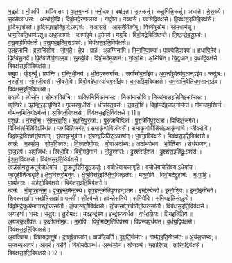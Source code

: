 

  
भ॒द्रन्न॑:। नो॒अपि॑। अपि॑वातय। वा॒त॒य॒मनः॑। मनो॒दक्षं॑। दक्ष॑मु॒त। उ॒तक्रतुं॑। क्रतु॒मिति॒क्रतुं॑॥ अधा॑ते। ते॒स॒ख्ये। स॒ख्येअन्ध॑स:। अन्ध॑सो॒वि। विवो॒मदे॒रणन्ङाव:। गावो॒न। नयव॑से। यव॑सेवि॒वक्ष॑से। वि॒वक्ष॑स॒इति॑वि॒वक्ष॑से॥  
हृ॒दिस्पृश॑स्ते। हृ॒दि॒स्पृश॒इति॑हृ॒दि॒ऽस्पृश॑:। त॒आ॒स॒ते॒। आ॒स॒ते॒विश्वे॑षु। विश्वे॑षुसोम। सो॒म॒धाम॑सु। धाम॒स्विति॒धाम॑ऽसु॥ अधा॒कामा॑:। कामा॑इ॒मे। इ॒मेमम॑। मम॒वि। विवो॒मदे॒विति॑ष्ठन्ते। ति॒ष्ठ॒न्ते॒व॒सू॒यव॑:। व॒सू॒यवो॒विव॑क्षसे। व॒सु॒यव॒इति॑व॒सु॒ऽयव॑:। विव॑क्षस॒इति॒विव॑क्षसे॥  
उ॒तव्र॒तानि॑। व्र॒तानि॑सोम। सो॒म॒ते॒। ते॒प्र। प्राहं। अ॒हम्मि॑नामि। मि॒ना॒मि॒पा॒क्या॑। पा॒क्येति॑पा॒क्या॑॥ अधा॑पि॒तेव॑। पि॒तेव॑सू॒नवे॑। पि॒तेवेति॑पि॒ताऽइ॑व। सू॒नवे॒वि। विवो॒मदे॑मृ॒ळान॑:। नो॒अ॒भि। अ॒भिचि॑त्। चि॒द्व॒धात्। व॒धाद्वि॒वक्ष॑से। वि॒वक्ष॑स॒इति॑वि॒वक्ष॑से॥  
समु॒प्र। ऊँँ॒इत्यूँ॑। प्रय॑न्ति। य॒न्ति॒धी॒तय॑:। धी॒तय॒स्सर्गा॑स:। सर्गा॑सोव॒ताँइ॑व। अ॒व॒ताँइ॒वेत्य॑व॒तान्ऽइ॑व॥ क्रतु॑न्न:। न॒स्सो॒म॒। सो॒म॒जी॒वसे॑। जी॒वसे॒वि। विवो॒मदे॑धा॒रया॑चम॒साँइ॑व। च॒म॒साँइ॑व॒विव॑क्षसे। च॒म॒सानि॒वेति॑च॒म॒सान्ऽइ॑व। विव॑क्षस॒इति॒विव॑क्षसे॥  
तव॒त्ये। त्येसो॑म। सो॒म॒शक्ति॑भि;। शक्ति॑भि॒र्निका॑मास:। निका॑मासो॒वि। निका॑मास॒इति॒निऽका॑मास:। व्यृ॑ण्विरे। ऋ॒ण्वि॒र॒इत्यृ॑ण्विरे॥ गृ॒त्सस्य॒धीरा॑:। धीरा॑स्त॒वस॑:। त॒वसो॒वि। विवो॒मदे॑व्र॒जङ्गोम॑न्तं। गोम॑न्तम॒श्विनं॑। गोम॑न्त॒मिति॒गोऽम॑न्तं। अ॒श्विनं॒विव॑क्षसे। विव॑क्षस॒इति॒विव॑क्षसे॥ 11॥  
प॒शुन्न॑:। न॒स्सो॒म॒। सो॒म॒र॒क्ष॒सि॒। र॒क्ष॒सि॒पु॒रु॒त्रा:। पु॒रु॒त्राविष्ठि॑तं। पु॒रु॒त्रेति॑पु॒रु॒ऽत्रा। विष्ठि॑तं॒जग॑त्। विस्थि॑त॒मिति॒विऽस्थि॑तं। जग॒दिति॒जग॑त्॥ स॒माकृ॑णोषिजी॒वसे॑। स॒माकृ॒णोषीति॑सं॒ऽआकृ॑णोषि। जी॒वसे॒वि। विवो॒मदे॒विश्वा॑सं॒पश्य॑न्। सं॒पश्य॒न्भुव॑ना। सं॒पश्य॒न्निति॑सं॒ऽपश्य॑न्। भुव॑ना॒विव॑क्षसे। विव॑क्षस॒इति॒विव॑क्षसे॥  
त्वन्न॑:। न॒स्सो॒म॒। सो॒म॒वि॒श्वत॑:। वि॒श्वतो॑गो॒पा:। गो॒पाअदा॑भ्य:। अदा॑भ्योभव। भ॒वेति॑भव॥ सेध॑राजन्। रा॒ज॒न्नप॑। अप॒स्रिध॑:। स्रिधो॒वि। विवो॒मदे॒मान॑:। नो॒दु॒श्शंस॑:। दु॒श्शंस॑ईशत। दु॒श्शंस॒इति॑दु॒:ऽशंस॑:। ई॒श॒ता॒विव॑क्षसे। विव॑क्षस॒इति॒विव॑क्षसे॥  
त्वन्न॑सोमसु॒क्रतु॑र्वयो॒धेया॑य। सु॒क्रतु॒रिति॑सु॒ऽक्रतु॑:। व॒यो॒धेया॑यजागृहि। व॒यो॒धेया॒येति॑व॒य॒:ऽधेया॑य। जा॒गृ॒हीति॑जागृहि॥ क्षे॒त्र॒वित्त॑रो॒मनु॑ष:। क्षे॒त्र॒वित्त॑र॒इति॑क्षे॒त्र॒वित्ऽत॑र:। मनु॑षो॒वि। विवो॒मदे॑द्रु॒होन॑:। न॒:पा॒हि॒। पा॒ह्यंह॑स:। अंह॑सो॒विव॑क्षसे। विव॑क्षस॒इति॒विव॑क्षसे॥  
त्वन्न॑:। नो॒वृ॒त्र॒ह॒न्त॒म॒। वृ॒त्र॒ह॒न्त॒मेन्द्र॑स्य। वृ॒त्र॒हन्त॒मेति॑वृत्रहन्ऽतम। इन्द्र॑स्येन्दो। इ॒न्दो॒शि॒व:। इ॒न्दो॒इती॑न्दो। शि॒वस्सखा॑। सखेति॒सखा॑॥ यत्सीं॑। सीं॒हव॑न्ते। हव॑न्तेसमि॒थे। स॒मि॒थेवि। स॒मि॒थइति॑सं॒ऽइ॒थे। विवो॒मदे॒युध्य॑मानास्तो॒कसा॑तौ। तो॒कसा॑तौ॒विव॑क्षसे। तो॒कसा॑ता॒विति॑तो॒कऽसा॑तौ। विव॑क्षस॒इति॒विव॑क्षसे॥  
अ॒यङ्घ॑। घ॒स:। सतु॒र:। तु॒रोमद॑:। मद॒इन्द्र॑स्य। इन्द्र॑स्यवर्धत। व॒र्ध॒त॒प्रि॒य:। प्रि॒यइति॑प्रि॒य:॥ अ॒यङ्क॒क्षीव॑त:। क॒क्षीव॑तोम॒ह:। म॒होवि। विवो॒मदे॑म॒तिंविप्र॑स्य। विप्र॑स्यव॒र्धय॑त्। व॒र्धय॒द्विव॑क्षसे। विव॑क्षस॒इति॒विव॑क्षसे॥  
अ॒यंविप्रा॑य। विप्रा॑यदा॒शुषे॑। दा॒शुषे॒वाजा॑न्। वाजाँ॑इयर्ति। इ॒य॒र्ति॒गोम॑त:। गोम॑त॒इति॒गोऽम॑त:॥ अ॒यंस॒प्तभ्य॑;। स॒प्तभ्य॒आवरं॑। आवरं॑। वरं॒वि। विवो॒मदे॒प्रान्धं। अ॒न्धंश्रो॒णं। श्रो॒णञ्च॑। च॒ता॒रि॒ष॒त्। ता॒रि॒ष॒द्विव॑क्षसे। विव॑क्षस॒इति॒विव॑क्षसे॥ 12॥  
